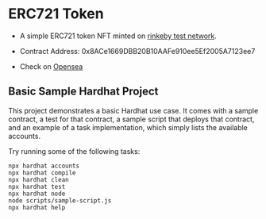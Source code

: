 # ERC721 Token

- A simple ERC721 token NFT minted on [rinkeby test network](https://rinkeby.etherscan.io/address/0x8ACe1669DBB20B10AAFe910ee5Ef2005A7123ee7).

- Contract Address: 0x8ACe1669DBB20B10AAFe910ee5Ef2005A7123ee7

- Check on [Opensea](https://testnets.opensea.io/assets/0x8ace1669dbb20b10aafe910ee5ef2005a7123ee7/1)

## Basic Sample Hardhat Project

This project demonstrates a basic Hardhat use case. It comes with a sample contract, a test for that contract, a sample script that deploys that contract, and an example of a task implementation, which simply lists the available accounts.

Try running some of the following tasks:

```shell
npx hardhat accounts
npx hardhat compile
npx hardhat clean
npx hardhat test
npx hardhat node
node scripts/sample-script.js
npx hardhat help
```
